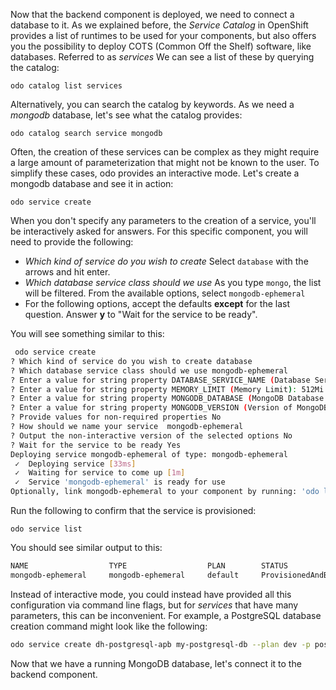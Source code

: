 Now that the backend component is deployed, we need to connect a database to it. As we explained before, the *Service Catalog* in OpenShift provides a list of runtimes to be used for your components, but also offers you the possibility to deploy COTS (Common Off the Shelf) software, like databases. Referred to as *services* We can see a list of these by querying the catalog:

```execute-1
odo catalog list services
```

Alternatively, you can search the catalog by keywords. As we need a *mongodb* database, let's see what the catalog provides:

```execute-1
odo catalog search service mongodb
```

Often, the creation of these services can be complex as they might require a large amount of parameterization that might not be known to the user. To simplify these cases, odo provides an interactive mode. Let's create a mongodb database and see it in action:

```execute-1
odo service create
```

When you don't specify any parameters to the creation of a service, you'll be interactively asked for answers. For this specific component, you will need to provide the following:

- *Which kind of service do you wish to create* Select `database` with the arrows and hit enter.
- *Which database service class should we use* As you type `mongo`, the list will be filtered. From the available options, select `mongodb-ephemeral`
- For the following options, accept the defaults **except** for the last question. Answer **y** to "Wait for the service to be ready".

You will see something similar to this:

```bash
 odo service create
? Which kind of service do you wish to create database
? Which database service class should we use mongodb-ephemeral
? Enter a value for string property DATABASE_SERVICE_NAME (Database Service Name): mongodb
? Enter a value for string property MEMORY_LIMIT (Memory Limit): 512Mi
? Enter a value for string property MONGODB_DATABASE (MongoDB Database Name): sampledb
? Enter a value for string property MONGODB_VERSION (Version of MongoDB Image): 3.6
? Provide values for non-required properties No
? How should we name your service  mongodb-ephemeral
? Output the non-interactive version of the selected options No
? Wait for the service to be ready Yes
Deploying service mongodb-ephemeral of type: mongodb-ephemeral
 ✓  Deploying service [33ms]
 ✓  Waiting for service to come up [1m]
 ✓  Service 'mongodb-ephemeral' is ready for use
Optionally, link mongodb-ephemeral to your component by running: 'odo link <component-name>'
```

Run the following to confirm that the service is provisioned:

```execute-1
odo service list
```

You should see similar output to this:

```bash
NAME                  TYPE                  PLAN        STATUS
mongodb-ephemeral     mongodb-ephemeral     default     ProvisionedAndBound
```

Instead of interactive mode, you could instead have provided all this configuration via command line flags, but for *services* that have many parameters, this can be inconvenient. For example, a PostgreSQL database creation command might look like the following:

```bash
odo service create dh-postgresql-apb my-postgresql-db --plan dev -p postgresql_user=luke -p postgresql_password=secret
```

Now that we have a running MongoDB database, let's connect it to the backend component.
